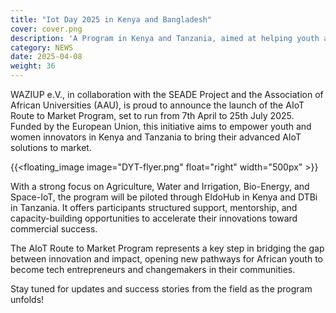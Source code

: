 ```yaml
---
title: "Iot Day 2025 in Kenya and Bangladesh"
cover: cover.png
description: 'A Program in Kenya and Tanzania, aimed at helping youth and women innovators bring their IoT solutions to market in sectors like agriculture, water, bio-energy, and space technology.'
category: NEWS
date: 2025-04-08
weight: 36
---
```


WAZIUP e.V., in collaboration with the SEADE Project and the Association of African Universities (AAU), is proud to announce the launch of the AIoT Route to Market Program, set to run from 7th April to 25th July 2025. Funded by the European Union, this initiative aims to empower youth and women innovators in Kenya and Tanzania to bring their advanced AIoT solutions to market.

{{<floating_image image="DYT-flyer.png" float="right" width="500px" >}}

With a strong focus on Agriculture, Water and Irrigation, Bio-Energy, and Space-IoT, the program will be piloted through EldoHub in Kenya and DTBi in Tanzania. It offers participants structured support, mentorship, and capacity-building opportunities to accelerate their innovations toward commercial success.

The AIoT Route to Market Program represents a key step in bridging the gap between innovation and impact, opening new pathways for African youth to become tech entrepreneurs and changemakers in their communities.

Stay tuned for updates and success stories from the field as the program unfolds!
